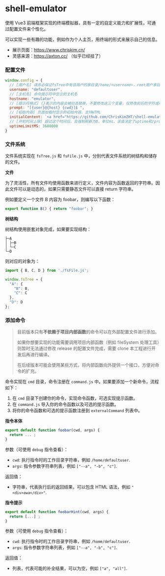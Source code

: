 # shell-emulator

使用 Vue3 前端框架实现的终端模拟器，具有一定的自定义能力和扩展性，可通过配置文件来个性化。

可以实现一些有趣的功能，例如作为个人主页，用终端的形式来展示自己的信息。

- 展示页面：https://www.chriskim.cn/
- 灵感来源：https://axton.cc/ （似乎已经挂了）

### 配置文件

```js
window.config = {
  // [用户名] 请务必保证fsTree中有该用户的家目录/home/<username>，root用户家目录为/root。
  username: "defaultuser",
  // [主机名] 命令提示符中显示的主机名
  hostname: "emulator",
  // [提示符格式] {}表示的内容会被动态替换，不要修改这三个变量，仅修改前后的字符或顺序。
  prompt: "[{user}@{host} {cwd}]$ ",
  // [初始内容] 页面加载时显示的初始内容，支持HTML
  initialContent: `<a href="https://github.com/ChrisKimZHT/shell-emulator" target="_blank">shell-emulator</a> v${window.appVersion} by ChrisKimZHT\n\n`,
  // [开机时间上限] 超过这个时间后，会强制刷新为0，单位ms，该值决定了uptime和/procs/uptime的最大值
  uptimeLimitMS: 3600000
}
```

### 文件系统

文件系统实现在 `fsTree.js` 和 `fsFile.js` 中，分别代表文件系统的树结构和储存的文件。

**文件**

为了灵活性，所有文件均使用函数来进行定义，文件内容为函数返回的字符串。因此文件可以是动态的，如果只需要静态文件可以直接 return 字符串。

例如要定义一个文件 B 内容为 foobar，则编写以下函数：

```js
export function B() { return "foobar"; }
```

**树结构**

树结构使用嵌套对象完成，如果要实现结构：

```
├─A
│ ├─B
│ └─C
└─D
```

则对应的对象为：

```js
import { B, C, D } from './fsFile.js';

window.fsTree = {
  "A": {
    "B": B,
    "C": C
  },
  "D": D
};
```

### 添加命令

> 目前版本只有**不依赖于项目内部函数**的命令可以在外部配置文件进行添加。
> 
> 如果你想要实现的功能需要调用项目内部函数（例如 fileSystem 处理工具）则暂时无法通过修改 release 的配置文件完成，需要 clone 本工程进行开发后再进行编译。
> 
> 在后续版本可能会使用某些方式，将内部函数向外提供一个接口，方便对命令的扩充。

命令实现在 `cmd` 目录，命令注册在 `command.js` 中。如果要添加一个新命令，流程如下：

1. 在 `cmd` 目录下创建你的命令，实现命令函数，可选实现提示函数。
2. 在 `command.js` 导入你的命令函数以及可选的提示函数。
3. 将你的命令函数和可选的提示函数注册到 `externalCommand` 列表中。

**指令本体**

```js
export default function foobar(cwd, args) {
  return ... ;
}
```

参数（可使用 `debug` 指令查看）：

- `cwd`: 执行指令时的工作目录字符串，例如 `/home/defaultuser`.
- `args`: 指令参数字符串列表，例如 `["--a", "-b", "c"]`.

返回值：

- 字符串，代表执行后的返回结果，可以包含 HTML 语法，例如 `"<div>awa</div>"`.

**指令提示**

```js
export default function foobarHint(cwd, args) {
  return [...] ;
}
```

参数（可使用 `debug` 指令查看）：

- `cwd`: 执行指令时的工作目录字符串，例如 `/home/defaultuser`.
- `args`: 指令参数字符串列表，例如 `["--a", "-b", "c"]`.

返回值：

- 列表，代表可能的补全结果，可以为空，例如 `["a", "all"]`.